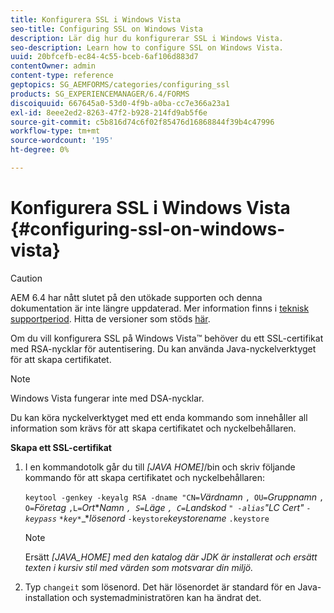 ```yaml
---
title: Konfigurera SSL i Windows Vista
seo-title: Configuring SSL on Windows Vista
description: Lär dig hur du konfigurerar SSL i Windows Vista.
seo-description: Learn how to configure SSL on Windows Vista.
uuid: 20bfcefb-ec84-4c55-bceb-6af106d883d7
contentOwner: admin
content-type: reference
geptopics: SG_AEMFORMS/categories/configuring_ssl
products: SG_EXPERIENCEMANAGER/6.4/FORMS
discoiquuid: 667645a0-53d0-4f9b-a0ba-cc7e366a23a1
exl-id: 8eee2ed2-8263-47f2-b928-214fd9ab5f6e
source-git-commit: c5b816d74c6f02f85476d16868844f39b4c47996
workflow-type: tm+mt
source-wordcount: '195'
ht-degree: 0%

---
```


# Konfigurera SSL i Windows Vista {#configuring-ssl-on-windows-vista}

>[!CAUTION]
>
>AEM 6.4 har nått slutet på den utökade supporten och denna dokumentation är inte längre uppdaterad. Mer information finns i [teknisk supportperiod](https://helpx.adobe.com/support/programs/eol-matrix.html). Hitta de versioner som stöds [här](https://experienceleague.adobe.com/docs/).

Om du vill konfigurera SSL på Windows Vista™ behöver du ett SSL-certifikat med RSA-nycklar för autentisering. Du kan använda Java-nyckelverktyget för att skapa certifikatet.

>[!NOTE]
>
>Windows Vista fungerar inte med DSA-nycklar.

Du kan köra nyckelverktyget med ett enda kommando som innehåller all information som krävs för att skapa certifikatet och nyckelbehållaren.

**Skapa ett SSL-certifikat**

1. I en kommandotolk går du till *[JAVA HOME]*/bin och skriv följande kommando för att skapa certifikatet och nyckelbehållaren:

   `keytool -genkey -keyalg RSA -dname "CN=`*Värdnamn* `, OU=`*Gruppnamn* `, O=`*Företag* `,L=`*Ort******Namn* `, S=`*Läge* `, C=`*Landskod* `" -alias`*&quot;LC Cert&quot;* `-keypass` `*key*`*_**lösenord* `-keystore`*keystorename* `.keystore`

   >[!NOTE]
   >
   >Ersätt *[JAVA_HOME] med den katalog där JDK är installerat och ersätt texten i kursiv stil med värden som motsvarar din miljö.*

1. Typ `changeit` som lösenord. Det här lösenordet är standard för en Java-installation och systemadministratören kan ha ändrat det.
